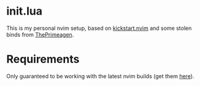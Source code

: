 # init.lua
This is my personal nvim setup, based on [kickstart.nvim](https://github.com/nvim-lua/kickstart.nvim) and some stolen binds from [ThePrimeagen](https://github.com/ThePrimeagen/init.lua).

# Requirements
Only guaranteed to be working with the latest nvim builds (get them [here](https://github.com/neovim/neovim/releases/tag/nightly)).
